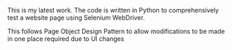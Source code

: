 This is my latest work. The code is written in Python to comprehensively test a website page
using Selenium WebDriver.

This follows Page Object Design Pattern to allow modifications to be made in one place required 
due to UI changes
